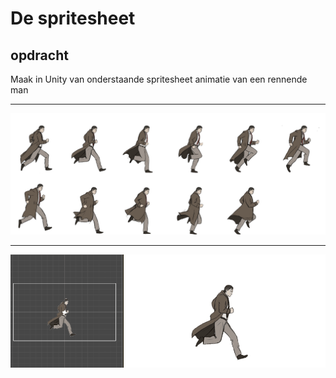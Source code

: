 # De spritesheet

## opdracht

Maak in Unity van onderstaande spritesheet animatie van een rennende man

---
<img src="images/runningMan.png">

---

<img src="images/runningMan.gif">

